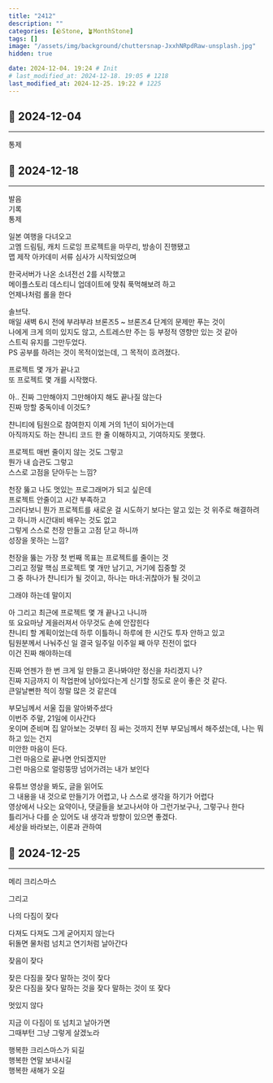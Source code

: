 ```yaml
---
title: "2412"
description: ""
categories: [🪨Stone, 🪴MonthStone]
tags: []
image: "/assets/img/background/chuttersnap-JxxhNRpdRaw-unsplash.jpg"
hidden: true

date: 2024-12-04. 19:24 # Init
# last_modified_at: 2024-12-18. 19:05 # 1218
last_modified_at: 2024-12-25. 19:22 # 1225
---
```


## 🗿 2024-12-04

---

통제  

## 🗿 2024-12-18

---

발음  
기록  
통제  

일본 여행을 다녀오고  
고멤 드림팀, 캐치 드로잉 프로젝트을 마무리, 방송이 진행됐고  
맵 제작 아카데미 서류 심사가 시작되었으며  

한국서버가 나온 소녀전선 2를 시작했고  
메이플스토리 데스티니 업데이트에 맞춰 푹먹해보려 하고  
언제나처럼 롤을 한다  

솔브닥.  
매일 새벽 6시 전에 부랴부랴 브론즈5 ~ 브론즈4 단계의 문제만 푸는 것이  
나에게 크게 의미 있지도 않고, 스트레스만 주는 등 부정적 영향만 있는 것 같아  
스트릭 유지를 그만두었다.  
PS 공부를 하려는 것이 목적이었는데, 그 목적이 흐려졌다.  

프로젝트 몇 개가 끝나고  
또 프로젝트 몇 개를 시작했다.  

아.. 진짜 그만해야지 그만해야지 해도 끝나질 않는다  
진짜 망할 중독이네 이것도?  

챤니티에 팀원으로 참여한지 이제 거의 1년이 되어가는데  
아직까지도 하는 챤니티 코드 한 줄 이해하지고, 기여하지도 못했다.  

프로젝트 매번 줄이지 않는 것도 그렇고  
뭔가 내 습관도 그렇고  
스스로 고점을 닫아두는 느낌?  

천장 뚫고 나도 멋있는 프로그래머가 되고 싶은데  
프로젝트 안줄이고 시간 부족하고  
그러다보니 뭔가 프로젝트를 새로운 걸 시도하기 보다는 알고 있는 것 위주로 해결하려고 하니까 시간대비 배우는 것도 없고  
그렇게 스스로 천장 만들고 고점 닫고 하니까  
성장을 못하는 느낌?  

천장을 뚫는 가장 첫 번째 목표는 프로젝트를 줄이는 것  
그리고 정말 핵심 프로젝트 몇 개만 남기고, 거기에 집중할 것  
그 중 하나가 챤니티가 될 것이고, 하나는 마녀:귀찮아가 될 것이고  

그래야 하는데 말이지  

아 그리고 최근에 프로젝트 몇 개 끝나고 나니까  
또 요요마냥 게을러져서 아무것도 손에 안잡힌다  
챤니티 할 계획이었는데 하루 이틀하니 하루에 한 시간도 투자 안하고 있고  
팀원분께서 나눠주신 일 결국 일주일 이주일 째 아무 진전이 없다  
이건 진짜 해야하는데  

진짜 언젠가 한 번 크게 일 만들고 혼나봐야만 정신을 차리겠지 나?  
진짜 지금까지 이 작업판에 남아있다는게 신기할 정도로 운이 좋은 것 같다.  
큰일날뻔한 적이 정말 많은 것 같은데  

부모님께서 서울 집을 알아봐주셨다  
이번주 주말, 21일에 이사간다  
옷이며 준비며 집 알아보는 것부터 짐 싸는 것까지 전부 부모님께서 해주셨는데, 나는 뭐하고 있는 건지  
미안한 마음이 든다.  
그런 마음으로 끝나면 안되겠지만  
그런 마음으로 얼렁뚱땅 넘어가려는 내가 보인다  

유튜브 영상을 봐도, 글을 읽어도  
그 내용을 내 것으로 만들기가 어렵고, 나 스스로 생각을 하기가 어렵다  
영상에서 나오는 요약이나, 댓글들을 보고나서야 아 그런가보구나, 그렇구나 한다  
틀리거나 다를 순 있어도 내 생각과 방향이 있으면 좋겠다.  
세상을 바라보는, 이론과 관하여  

## 🗿 2024-12-25

---

메리 크리스마스  

그리고  

나의 다짐이 잦다  

다져도 다져도 그게 굳어지지 않는다  
뒤돌면 물처럼 넘치고 연기처럼 날아간다  

잦음이 잦다  

잦은 다짐을 잦다 말하는 것이 잦다  
잦은 다짐을 잦다 말하는 것을 잦다 말하는 것이 또 잦다  

멋있지 않다  

지금 이 다짐이 또 넘치고 날아가면  
그때부턴 그냥 그렇게 살겠노라  

행복한 크리스마스가 되길  
행복한 연말 보내시길  
행복한 새해가 오길  
